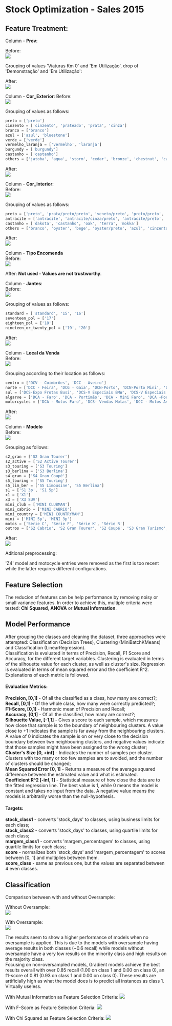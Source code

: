 # Stock Optimization - Sales 2015

## Feature Treatment:  

Column - **Prov**:  

Before:  
![](./output/prov_before.png)

Grouping of values 'Viaturas Km 0' and 'Em Utilização', drop of 'Demonstração' and 'Em Utilização':

After:  
![](./output/prov_after_mini_removal.png)


Column - **Cor_Exterior**: 
Before:  
![](./output/cor_exterior_before.png)

Grouping of values as follows:

```python
preto = ['preto']
cinzento = ['cinzento', 'prateado', 'prata', 'cinza']
branco = ['branco']
azul = ['azul', 'bluestone']
verde = ['verde']
vermelho_laranja = ['vermelho', 'laranja']
burgundy = ['burgundy']
castanho = ['castanho']
others = ['jatoba', 'aqua', 'storm', 'cedar', 'bronze', 'chestnut', 'cashmere', 'champagne', 'dourado', 'amarelo', 'bege', 'silverstone']
```

After:  
![](./output/cor_exterior_after_mini_removal.png)


Column - **Cor_Interior**:   
Before:  
![](./output/cor_interior_before.png)

Grouping of values as follows:

```python
preto = ['preto', 'prata/preto/preto', 'veneto/preto', 'preto/preto', 'ambar/preto/preto']
antracite = ['antracite', 'antracite/cinza/preto', 'antracite/preto', 'antracite/vermelho/preto']
castanho = ['dakota', 'castanho', 'oak', 'terra', 'mokka']
others = ['branco', 'oyster', 'bege', 'oyster/preto', 'azul', 'cinzento', 'truffle', 'burgundy', 'zagora/preto', 'sonoma/preto', 'laranja', 'taupe/preto', 'vermelho', 'silverstone', 'nevada', 'cognac/preto', 'preto/laranja']
```

After:  
![](./output/cor_interior_after_mini_removal.png)


Column - **Tipo Encomenda**  
Before:  
![](./output/tipo_encomenda_before.png)



After:  **Not used - Values are not trustworthy**.


Column - **Jantes**:  
Before:  
![](./output/jantes_before.png)

Grouping of values as follows:

```python
standard = ['standard', '15', '16']
seventeen_pol = ['17']
eighteen_pol = ['18']
nineteen_or_twenty_pol = ['19', '20']
```

After:  
![](./output/jantes_after_mini_removal.png)

Column - **Local da Venda**  
Before:  
![](./output/local_da_venda_before.png)    

Grouping according to their location as follows:

```python
centro = ['DCV - Coimbrões', 'DCC - Aveiro']
norte = ['DCC - Feira', 'DCG - Gaia', 'DCN-Porto', 'DCN-Porto Mini', 'DCG - Gaia Mini', 'DCN-Porto Usados', 'DCG - Gaia Usados', 'DCC - Feira Usados', 'DCC - Aveiro Usados', 'DCC - Viseu Usados']
sul = ['DCS-Expo Frotas Busi', 'DCS-V Especiais BMW', 'DCS-V Especiais MINI', 'DCS-Expo Frotas Flee', 'DCS-Cascais', 'DCS-Parque Nações', 'DCS-Parque Nações Mi', 'DCS-24 Jul BMW Usad', 'DCS-Cascais Usados', 'DCS-24 Jul MINI Usad']
algarve = ['DCA - Faro', 'DCA - Portimão', 'DCA - Mini Faro', 'DCA -Portimão Usados']
motorcycles = ['DCA - Motos Faro', 'DCS- Vendas Motas', 'DCC - Motos Aveiro']
```

After:  
![](./output/local_da_venda_after_mini_removal.png)


Column - **Modelo**  
Before:  
![](./output/modelo_before.png)  

Grouping as follows:

```python
s2_gran = ['S2 Gran Tourer']
s2_active = ['S2 Active Tourer']
s3_touring = ['S3 Touring']
s3_berlina = ['S3 Berlina']
s4_gran = ['S4 Gran Coupé']
s5_touring = ['S5 Touring']
s5_lim_ber = ['S5 Limousine', 'S5 Berlina']
s1 = ['S1 3p', 'S1 5p']
x1 = ['X1']
x3 = ['X3 SUV']
mini_club = ['MINI CLUBMAN']
mini_cabrio = ['MINI CABRIO']
mini_country = ['MINI COUNTRYMAN']
mini = ['MINI 5p', 'MINI 3p']
motos = ['Série C', 'Série F', 'Série K', 'Série R']
outros = ['S2 Cabrio', 'S2 Gran Tourer', 'S2 Coupé', 'S3 Gran Turismo', 'S4 Coupé', 'S4 Cabrio', 'S5 Gran Turismo', 'S6 Cabrio', 'S6 Gran Turismo', 'S6 Gran Coupe', 'S6 Coupé', 'S7 Berlina', 'S7 L Berlina', 'X2 SAC', 'X4 SUV', 'X5 SUV', 'X5 M', 'X6', 'X6 M', 'Z4 Roadster', 'M2 Coupé', 'M3 Berlina', 'M4 Cabrio', 'M4 Coupé', 'S6 Gran Turismo', 'S6 Cabrio', 'S6 Coupé', 'S6 Gran Coupe', 'S7 Berlina', 'S7 L Berlina']
```

After:  
![](./output/modelo_after_mini_removal.png)

Aditional preprocessing:

'Z4' model and motocycle entries were removed as the first is too recent while the latter requires different configurations. 

## Feature Selection

The reducion of features can be help performance by removing noisy or small variance features. 
In order to achieve this, multiple criteria were tested: **Chi Squared**, **ANOVA** or **Mutual Information**.



## Model Performance

After grouping the classes and cleaning the dataset, three approaches were attempted: Classification (Decision Trees), Clustering (MiniBatchKMeans) and Classification (LinearRegression).  
Classification is evaluated in terms of Precision, Recall, F1 Score and Accuracy, for the different target variables.
Clustering is evaluated in terms of the silhouette value for each cluster, as well as cluster's size.
Regression is evaluated in terms of mean squared error and the coefficient R^2.
Explanations of each metric is followed.

#### **Evaluation Metrics:**  

**Precision, [0,1]** - Of all the classified as a class, how many are correct?;  
**Recall, [0,1]** - Of the whole class, how many were correctly predicted?;  
**F1-Score, [0,1]** - Harmonic mean of Precision and Recall;  
**Accuracy, [0,1]** - Of all the classified, how many are correct?;  
**Silhouette Value, [-1,1]** - Gives a score to each sample, which measures how close that sample is to the boundary of neighbouring clusters. 
A value close to +1 indicates the sample is far away from the neighbouring clusters. A value of 0 indicates the sample is on or very close to the decision boundary between two neighbouring clusters,
and negative values indicate that those samples might have been assigned to the wrong cluster;  
**Cluster's Size [0, +inf]** - Indicates the number of samples per cluster. Clusters with too many or too few samples are to avoided, and the number of clusters should be changed;  
**Mean Squared Error [0, 1]** - Returns a measure of the average squared difference between the estimated value and what is estimated.  
**Coefficient R^2 [-inf, 1]** - Statistical measure of how close the data are to the fitted regression line. The best value is 1, while 0 means the model is constant and takes no input from the data.
A negative value means the models is arbitrarily worse than the null-hypothesis.

#### **Targets:**  

**stock_class1** - converts 'stock_days' to classes, using business limits for each class;  
**stock_class2** - converts 'stock_days' to classes, using quartile limits for each class;  
**margem_class1** - converts 'margem_percentagem' to classes, using quartile limits for each class;  
**score** - normalizes both 'stock_days' and 'margem_percentagem' to scores between [0, 1] and multiplies between them.  
**score_class** - same as previous one, but the values are separated between 4 even classes. 

## Classification

Comparison between with and without Oversample:  

Without Oversample:  
![](./output/Backup/classification_performance_recall.png)

With Oversample:  
![](./output/Backup/classification_performance_recall_oversampled.png)

The results seem to show a higher performance of models when no oversample is applied. This is due to the models with oversample having average results in both classes (~0.6 recall)
while models without oversample have a very low results on the minority class and high results on the majority class.  
Focusing on non-oversampled models, Gradient models achieve the best results overall with over 0.85 recall (1.00 on class 1 and 0.00 on class 0), an f1-score of 0.81 (0.93 on class 1 and 0.00 on class 0).
These results are artificially high as what the model does is to predict all instances as class 1. Virtually useless.  

With Mutual Information as Feature Selection Criteria:
![](./output/classification_performance_recall_oversampled_mutual_info_classif.png)

With F-Score as Feature Selection Criteria:
![](./output/classification_performance_recall_oversampled_f_classif.png)

With Chi Squared as Feature Selection Criteria:
![](./output/classification_performance_recall_oversampled_chi2.png)


